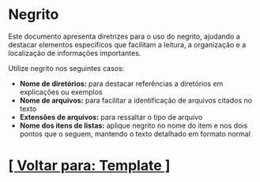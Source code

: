 # Negrito

Este documento apresenta diretrizes para o uso do negrito, ajudando a destacar elementos específicos que facilitam a leitura, a organização e a localização de informações importantes.

Utilize negrito nos seguintes casos:

- **Nome de diretórios:** para destacar referências a diretórios em explicações ou exemplos
- **Nome de arquivos:** para facilitar a identificação de arquivos citados no texto
- **Extensões de arquivos:** para ressaltar o tipo de arquivo
- **Nome dos itens de listas:** aplique negrito no nome do item e nos dois pontos que o seguem, mantendo o texto detalhado em formato normal

# [[ Voltar para: Template ]](../template.md)